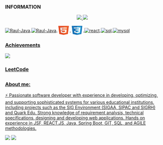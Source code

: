 ### INFORMATION

<div align="center">
  <a href="https://github.com/raulmss">
  <img height="180em" src="https://github-readme-stats.vercel.app/api?username=raulmss&show_icons=true&theme=dracula&include_all_commits=true&count_private=true"/>
  <img height="180em" src="https://github-readme-stats.vercel.app/api/top-langs/?username=raulmss&layout=compact&langs_count=7&theme=dracula"/>
</div>
  
<div><br>
  
  <img align="center" alt="Raul-Java" height="30" width="40" src="https://cdn.jsdelivr.net/gh/devicons/devicon/icons/java/java-original.svg" />
  <img align="center" alt="Raul-Java" height="30" width="40" src="https://cdn.jsdelivr.net/gh/devicons/devicon/icons/spring/spring-original.svg" />
  <img align="center" alt="Raul-HTML" height="30" width="40" src="https://raw.githubusercontent.com/devicons/devicon/master/icons/html5/html5-original.svg">
  <img align="center" alt="Raul-CSS" height="30" width="40" src="https://raw.githubusercontent.com/devicons/devicon/master/icons/css3/css3-original.svg">
  <img align="center" alt="react" height="30" width="40" src="https://cdn.jsdelivr.net/gh/devicons/devicon@latest/icons/react/react-original.svg" />
  <img align="center" alt="sql" height="30" width="40" src="https://cdn.jsdelivr.net/gh/devicons/devicon@latest/icons/postgresql/postgresql-original.svg" />  
  <img align="center" alt="mysql" height="30" width="40" src="https://cdn.jsdelivr.net/gh/devicons/devicon@latest/icons/mysql/mysql-original.svg" />
  <br>    <h3>Achievements</h3>
  <img src="https://github-profile-trophy.vercel.app/?username=raulmss&theme=algolia">

  <h3>LeetCode</h3>
 
</div>
  
  ##
  
  ### About me:
  
⚡ Passionate software developer with experience in developing, optimizing, and supporting 
sophisticated systems for various educational institutions, including projects such as the SIG Environment 
(SIGAA, SIPAC and SIGRH) and Quark Edu. Strong knowledge of requirement analysis, technical 
specifications, designing and developing web applications. Hands on experience in JSF, REACT.JS, 
Java, Spring Boot, GIT, SQL, and AGILE methodologies.
  
<div> 
  <a href = "mailto:raul.soutos96@gmail.com"><img src="https://img.shields.io/badge/-Gmail-%23333?style=for-the-badge&logo=gmail&logoColor=white" target="_blank"></a>
  <a href="https://www.linkedin.com/in/raul-souto" target="_blank"><img src="https://img.shields.io/badge/-LinkedIn-%230077B5?style=for-the-badge&logo=linkedin&logoColor=white" target="_blank"></a> 
 
  
 
</div>
<!--
**raulmss/raulmss** is a ✨ _special_ ✨ repository because its `README.md` (this file) appears on your GitHub profile.

Here are some ideas to get you started:

- 🔭 I’m currently working on ...
- 🌱 I’m currently learning ...
- 👯 I’m looking to collaborate on ...
- 🤔 I’m looking for help with ...
- 💬 Ask me about ...
- 📫 How to reach me: ...
- 😄 Pronouns: ...
- ⚡ Fun fact: ...
-->

